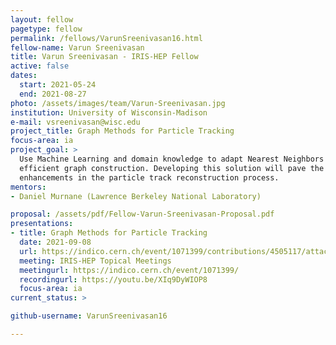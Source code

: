 ```yaml
---
layout: fellow
pagetype: fellow
permalink: /fellows/VarunSreenivasan16.html
fellow-name: Varun Sreenivasan
title: Varun Sreenivasan - IRIS-HEP Fellow
active: false
dates:
  start: 2021-05-24
  end: 2021-08-27
photo: /assets/images/team/Varun-Sreenivasan.jpg
institution: University of Wisconsin-Madison
e-mail: vsreenivasan@wisc.edu
project_title: Graph Methods for Particle Tracking
focus-area: ia
project_goal: >
  Use Machine Learning and domain knowledge to adapt Nearest Neighbors algorithm for
  efficient graph construction. Developing this solution will pave the way for achieving
  enhancements in the particle track reconstruction process.
mentors:
- Daniel Murnane (Lawrence Berkeley National Laboratory)

proposal: /assets/pdf/Fellow-Varun-Sreenivasan-Proposal.pdf
presentations:
- title: Graph Methods for Particle Tracking
  date: 2021-09-08
  url: https://indico.cern.ch/event/1071399/contributions/4505117/attachments/2305003/3921355/Varun_Sreenivasan.pdf
  meeting: IRIS-HEP Topical Meetings
  meetingurl: https://indico.cern.ch/event/1071399/
  recordingurl: https://youtu.be/XIq9DyWIOP8
  focus-area: ia
current_status: >

github-username: VarunSreenivasan16

---
```

